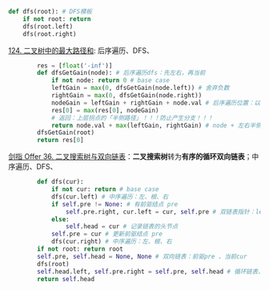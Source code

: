 ```python
def dfs(root): # DFS模板
    if not root: return
    dfs(root.left)
    dfs(root.right)
```

[124. 二叉树中的最大路径和](https://leetcode.cn/problems/binary-tree-maximum-path-sum/): 后序遍历、DFS、

```python
        res = [float('-inf')]
        def dfsGetGain(node): # 后序遍历dfs：先左右，再当前
            if not node: return 0 # base case
            leftGain = max(0, dfsGetGain(node.left)) # 舍弃负数
            rightGain = max(0, dfsGetGain(node.right))
            nodeGain = leftGain + rightGain + node.val # 后序遍历位置：以node为拐点的最大路径和
            res[0] = max(res[0], nodeGain)
            # 返回：上层拐点的「半侧路径」！！！防止产生分支！！！
            return node.val + max(leftGain, rightGain) # node + 左右半侧路径中的较大者
        dfsGetGain(root)
        return res[0]
```

[剑指 Offer 36. 二叉搜索树与双向链表](https://leetcode.cn/problems/er-cha-sou-suo-shu-yu-shuang-xiang-lian-biao-lcof/)：**二叉搜索树**转为**有序的循环双向链表**；中序遍历、DFS、

```python
        def dfs(cur):
            if not cur: return # base case
            dfs(cur.left) # 中序遍历：左、根、右
            if self.pre != None: # 有前驱结点 pre
                self.pre.right, cur.left = cur, self.pre # 双链表指针：left前驱，right后继
            else: 
                self.head = cur # 记录链表的头节点
            self.pre = cur # 更新前驱结点 pre
            dfs(cur.right) # 中序遍历：左、根、右
        if not root: return root
        self.pre, self.head = None, None # 双向链表：前驱pre 、当前cur
        dfs(root)
        self.head.left, self.pre.right = self.pre, self.head # 循环链表、首尾相连
        return self.head
```
